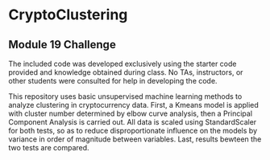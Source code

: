 # CryptoClustering

## Module 19 Challenge

  The included code was developed exclusively using the starter code provided and knowledge obtained during class. No TAs, instructors, or other students were consulted for help in developing the code.

  This repository uses basic unsupervised machine learning methods to analyze clustering in cryptocurrency data. First, a Kmeans model is applied with cluster number determined by elbow curve analysis, then a Principal Component Analysis is carried out. All data is scaled using StandardScaler for both tests, so as to reduce disproportionate influence on the models by variance in order of magnitude between variables. Last, results bewteen the two tests are compared. 
